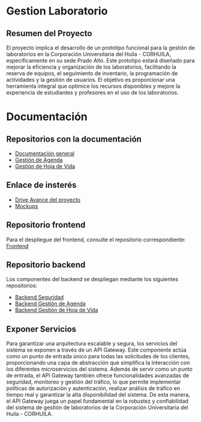 # Gestion Laboratorio

## Resumen del Proyecto

El proyecto implica el desarrollo de un prototipo funcional para la gestión de laboratorios en la Corporación Universitaria del Huila - CORHUILA, específicamente en su sede Prado Alto. Este prototipo estará diseñado para mejorar la eficiencia y organización de los laboratorios, facilitando la reserva de equipos, el seguimiento de inventario, la programación de actividades y la gestión de usuarios. El objetivo es proporcionar una herramienta integral que optimice los recursos disponibles y mejore la experiencia de estudiantes y profesores en el uso de los laboratorios.

# Documentación  

## Repositorios con la documentación
- [Documentación general](https://github.com/code-corhuila/laboratory-management.git)
- [Gestión de Agenda](https://github.com/code-corhuila/schedule-management.git) 
- [Gestión de Hoja de Vida](https://github.com/code-corhuila/equipment-lifecycle-management.git)

## Enlace de insterés

- [Drive Avance del proyecto](https://drive.google.com/drive/folders/15ec9aYpzN9O5cXdfzgiDKb8CSe-o0Jtr?usp=drive_link)
- [Mockups](https://www.figma.com/file/6OVcxMlynzfsh7BmifxSbM/Proyecto-Labortorios?type=design&node-id=0-1&mode=design)

## Repositorio frontend

Para el despliegue del frontend, consulte el repositorio correspondiente: [Frontend](https://github.com/code-corhuila/frontend-laboratory-management.git)

## Repositorio backend

Los componentes del backend se despliegan mediante los siguientes repositorios:

- [Backend Seguridad](https://github.com/code-corhuila/backend-security)
- [Backend Gestión de Agenda](https://github.com/code-corhuila/backend-schedule-management.git)
- [Backend Gestión de Hoja de Vida](https://github.com/code-corhuila/backend-equipment-lifecycle-management.git)

## Exponer Servicios

Para garantizar una arquitectura escalable y segura, los servicios del sistema se exponen a través de un API Gateway. Este componente actúa como un punto de entrada único para todas las solicitudes de los clientes, proporcionando una capa de abstracción que simplifica la interacción con los diferentes microservicios del sistema. Además de servir como un punto de entrada, el API Gateway también ofrece funcionalidades avanzadas de seguridad, monitoreo y gestión del tráfico, lo que permite implementar políticas de autorización y autenticación, realizar análisis de tráfico en tiempo real y garantizar la alta disponibilidad del sistema. De esta manera, el API Gateway juega un papel fundamental en la robustez y confiabilidad del sistema de gestión de laboratorios de la Corporación Universitaria del Huila - CORHUILA.

